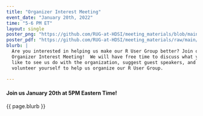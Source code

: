 ```yaml
---
title: "Organizer Interest Meeting"
event_date: "January 20th, 2022"
time: "5-6 PM ET"
layout: single
poster_png: "https://github.com/RUG-at-HDSI/meeting_materials/blob/main/2022_02_20/RUG%20Organizer%20Interest%20Flyer.png?raw=true"
poster_pdf: "https://github.com/RUG-at-HDSI/meeting_materials/raw/main/2022_02_20/RUG%20Organizer%20Interest%20Flyer.pdf"
blurb: |
  Are you interested in helping us make our R User Group better? Join our
  Organizer Interest Meeting!  We will have free time to discuss what you'd
  like to see us do with the organization, suggest guest speakers, and
  volunteer yourself to help us organize our R User Group. 
    
---
```


#### Join us January 20th at 5PM Eastern Time!

<!-- <a href="{{ page.poster_png }}" alt=""> -->
<!-- <img src="{{ page.poster_png }}"> -->
<!-- </a> -->

<p>{{ page.blurb }}</p>




